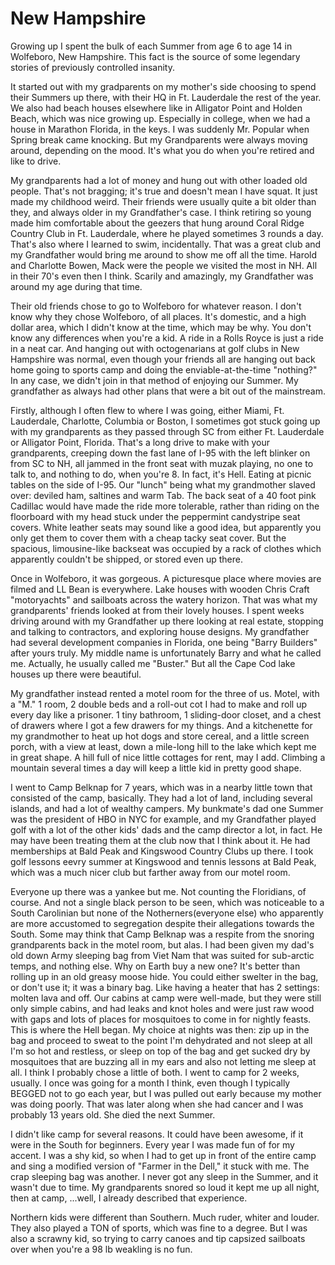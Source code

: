 # New Hampshire

Growing up I spent the bulk of each Summer from age 6 to age 14 in Wolfeboro, New Hampshire. This fact is the source of some legendary stories of previously controlled insanity.

It started out with my gradparents on my mother's side choosing to spend their Summers up there, with their HQ in Ft. Lauderdale the rest of the year. We also had beach houses elsewhere like in Alligator Point and Holden Beach, which was nice growing up. Especially in college, when we had a house in Marathon Florida, in the keys. I was suddenly Mr. Popular when Spring break came knocking. But my Grandparents were always moving around, depending on the mood. It's what you do when you're retired and like to drive.

My grandparents had a lot of money and hung out with other loaded old people. That's not bragging; it's true and doesn't mean I have squat. It just made my childhood weird. Their friends were usually quite a bit older than they, and always older in my Grandfather's case. I think retiring so young made him comfortable about the geezers that hung around Coral Ridge Country Club in Ft. Lauderdale, where he played sometimes 3 rounds a day. That's also where I learned to swim, incidentally. That was a great club and my Grandfather would bring me around to show me off all the time. Harold and Charlotte Bowen, Mack were the people we visited the most in NH. All in their 70's even then I think. Scarily and amazingly, my Grandfather was around my age during that time.

Their old friends chose to go to Wolfeboro for whatever reason. I don't know why they chose Wolfeboro, of all places. It's domestic, and a high dollar area, which I didn't know at the time, which may be why. You don't know any differences when you're a kid. A ride in a Rolls Royce is just a ride in a neat car. And hanging out with octogenarians at golf clubs in New Hampshire was normal, even though your friends all are hanging out back home going to sports camp and doing the enviable-at-the-time "nothing?" In any case, we didn't join in that method of enjoying our Summer. My grandfather as always had other plans that were a bit out of the mainstream.

Firstly, although I often flew to where I was going, either Miami, Ft. Lauderdale, Charlotte, Columbia or Boston, I sometimes got stuck going up with my grandparents as they passed through SC from either Ft. Lauderdale or Alligator Point, Florida. That's a long drive to make with your grandparents, creeping down the fast lane of I-95 with the left blinker on from SC to NH, all jammed in the front seat with muzak playing, no one to talk to, and nothing to do, when you're 8. In fact, it's Hell. Eating at picnic tables on the side of I-95. Our "lunch" being what my grandmother slaved over: deviled ham, saltines and warm Tab. The back seat of a 40 foot pink Cadillac would have made the ride more tolerable, rather than riding on the floorboard with my head stuck under the peppermint candystripe seat covers. White leather seats may sound like a good idea, but apparently you only get them to cover them with a cheap tacky seat cover. But the spacious, limousine-like backseat was occupied by a rack of clothes which apparently couldn't be shipped, or stored even up there.

Once in Wolfeboro, it was gorgeous. A picturesque place where movies are filmed and LL Bean is everywhere. Lake houses with wooden Chris Craft "motoryachts" and sailboats across the watery horizon. That was what my grandparents' friends looked at from their lovely houses. I spent weeks driving around with my Grandfather up there looking at real estate, stopping and talking to contractors, and exploring house designs. My grandfather had several development companies in Florida, one being "Barry Builders" after yours truly. My middle name is unfortunately Barry and what he called me. Actually, he usually called me "Buster." But all the Cape Cod lake houses up there were beautiful.

My grandfather instead rented a motel room for the three of us. Motel, with a "M." 1 room, 2 double beds and a roll-out cot I had to make and roll up every day like a prisoner. 1 tiny bathroom, 1 sliding-door closet, and a chest of drawers where I got a few drawers for my things. And a kitchenette for my grandmother to heat up hot dogs and store cereal, and a little screen porch, with a view at least, down a mile-long hill to the lake which kept me in great shape. A hill full of nice little cottages for rent, may I add. Climbing a mountain several times a day will keep a little kid in pretty good shape.

I went to Camp Belknap for 7 years, which was in a nearby little town that consisted of the camp, basically. They had a lot of land, including several islands, and had a lot of wealthy campers. My bunkmate's dad one Summer was the president of HBO in NYC for example, and my Grandfather played golf with a lot of the other kids' dads and the camp director a lot, in fact. He may have been treating them at the club now that I think about it. He had memberships at Bald Peak and Kingswood Country Clubs up there. I took golf lessons eevry summer at Kingswood and tennis lessons at Bald Peak, which was a much nicer club but farther away from our motel room.

Everyone up there was a yankee but me. Not counting the Floridians, of course. And not a single black person to be seen, which was noticeable to a South Carolinian but none of the Notherners\(everyone else\) who apparently are more accustomed to segregation despite their allegations towards the South. Some may think that Camp Belknap was a respite from the snoring grandparents back in the motel room, but alas. I had been given my dad's old down Army sleeping bag from Viet Nam that was suited for sub-arctic temps, and nothing else. Why on Earth buy a new one? It's better than rolling up in an old greasy moose hide. You could either swelter in the bag, or don't use it; it was a binary bag. Like having a heater that has 2 settings: molten lava and off. Our cabins at camp were well-made, but they were still only simple cabins, and had leaks and knot holes and were just raw wood with gaps and lots of places for mosquitoes to come in for nightly feasts. This is where the Hell began. My choice at nights was then: zip up in the bag and proceed to sweat to the point I'm dehydrated and not sleep at all I'm so hot and restless, or sleep on top of the bag and get sucked dry by mosquitoes that are buzzing all in my ears and also not letting me sleep at all. I think I probably chose a little of both. I went to camp for 2 weeks, usually. I once was going for a month I think, even though I typically BEGGED not to go each year, but I was pulled out early because my mother was doing poorly. That was later along when she had cancer and I was probably 13 years old. She died the next Summer.

I didn't like camp for several reasons. It could have been awesome, if it were in the South for beginners. Every year I was made fun of for my accent. I was a shy kid, so when I had to get up in front of the entire camp and sing a modified version of "Farmer in the Dell," it stuck with me. The crap sleeping bag was another. I never got any sleep in the Summer, and it wasn't due to time. My grandparents snored so loud it kept me up all night, then at camp, ...well, I already described that experience.

Northern kids were different than Southern. Much ruder, whiter and louder. They also played a TON of sports, which was fine to a degree. But I was also a scrawny kid, so trying to carry canoes and tip capsized sailboats over when you're a 98 lb weakling is no fun.

